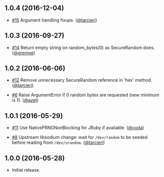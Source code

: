 ## 1.0.4 (2016-12-04)

* [#15](https://github.com/cryptosphere/sysrandom/pull/16)
  Argument handling fixups.
  ([@tarcieri])

## 1.0.3 (2016-09-27)

* [#14](https://github.com/cryptosphere/sysrandom/pull/14)
  Return empty string on random_bytes(0) as SecureRandom does.
  ([@grempe])

## 1.0.2 (2016-06-06)

* [#12](https://github.com/cryptosphere/sysrandom/pull/12)
  Remove unnecessary SecureRandom reference in 'hex' method.
  ([@tarcieri])

* [#6](https://github.com/cryptosphere/sysrandom/pull/6)
  Raise ArgumentError if 0 random bytes are requested (new minimum is 1).
  ([@azet])

## 1.0.1 (2016-05-29)

* [#11](https://github.com/cryptosphere/sysrandom/pull/11)
  Use NativePRNGNonBlocking for JRuby if available.
  ([@coda])

* [#8](https://github.com/cryptosphere/sysrandom/pull/8)
  Upstream libsodium change: wait for `/dev/random` to be seeded before reading from `/dev/urandom`.
  ([@tarcieri])


## 1.0.0 (2016-05-28)

* Initial release.


[@tarcieri]: https://github.com/tarcieri
[@coda]: https://github.com/coda
[@azet]: https://github.com/azet
[@grempe]: https://github.com/grempe
